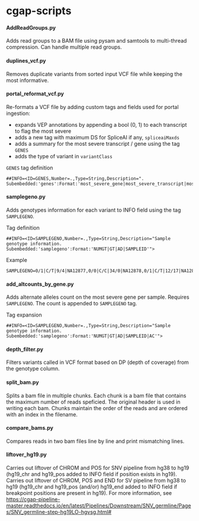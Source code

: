 # cgap-scripts

#### AddReadGroups.py
Adds read groups to a BAM file using pysam and samtools to multi-thread compression.
Can handle multiple read groups.

#### duplines_vcf.py
Removes duplicate variants from sorted input VCF file while keeping the most informative.

#### portal_reformat_vcf.py
Re-formats a VCF file by adding custom tags and fields used for portal ingestion:

  - expands VEP annotations by appending a bool (0, 1) to each transcript to flag the most severe
  - adds a new tag with maximum DS for SpliceAI if any, `spliceaiMaxds`
  - adds a summary for the most severe transcript / gene using the tag `GENES`
  - adds the type of variant in `variantClass`

`GENES` tag definition

    ##INFO=<ID=GENES,Number=.,Type=String,Description=". Subembedded:'genes':Format:'most_severe_gene|most_severe_transcript|most_severe_feature_ncbi|most_severe_hgvsc|most_severe_hgvsp|most_severe_amino_acids|most_severe_sift_score|most_severe_polyphen_score|most_severe_maxentscan_diff|most_severe_consequence'">

#### samplegeno.py
Adds genotypes information for each variant to INFO field using the tag `SAMPLEGENO`.

Tag definition

    ##INFO=<ID=SAMPLEGENO,Number=.,Type=String,Description="Sample genotype information. Subembedded:'samplegeno':Format:'NUMGT|GT|AD|SAMPLEID'">

Example

    SAMPLEGENO=0/1|C/T|9/4|NA12877,0/0|C/C|34/0|NA12878,0/1|C/T|12/17|NA12879

#### add_altcounts_by_gene.py
Adds alternate alleles count on the most severe gene per sample.
Requires `SAMPLEGENO`.
The count is appended to `SAMPLEGENO` tag.

Tag expansion

    ##INFO=<ID=SAMPLEGENO,Number=.,Type=String,Description="Sample genotype information. Subembedded:'samplegeno':Format:'NUMGT|GT|AD|SAMPLEID|AC'">

#### depth_filter.py
Filters variants called in VCF format based on DP (depth of coverage) from the genotype column.

#### split_bam.py
Splits a bam file in multiple chunks. Each chunk is a bam file that contains the maximum number of reads speficied. The original header is used in writing each bam. Chunks maintain the order of the reads and are ordered with an index in the filename.

#### compare_bams.py
Compares reads in two bam files line by line and print mismatching lines.

#### liftover_hg19.py
Carries out liftover of CHROM and POS for SNV pipeline from hg38 to hg19 (hg19_chr and hg19_pos added to INFO field if position exists in hg19). Carries out liftover of CHROM, POS and END for SV pipeline from hg38 to hg19 (hg19_chr and hg19_pos (and/or) hg19_end added to INFO field if breakpoint positions are present in hg19). For more information, see https://cgap-pipeline-master.readthedocs.io/en/latest/Pipelines/Downstream/SNV_germline/Pages/SNV_germline-step-hg19LO-hgvsg.html#
